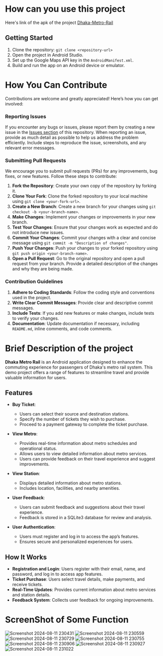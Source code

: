 # How can you use this project
Here's link of the apk of the project [Dhaka-Metro-Rail](https://drive.google.com/drive/folders/1oMylquyUkt97BCs0rF2ckfUsx-Fqx6WK?usp=sharing)
## Getting Started

1. Clone the repository: `git clone <repository-url>`
2. Open the project in Android Studio.
3. Set up the Google Maps API key in the `AndroidManifest.xml`.
4. Build and run the app on an Android device or emulator.
   
# How You Can Contribute

Contributions are welcome and greatly appreciated! Here’s how you can get involved:

### Reporting Issues

If you encounter any bugs or issues, please report them by creating a new issue in the [Issues section](link-to-your-issues-page) of this repository. When reporting an issue, provide as much detail as possible to help us address the problem efficiently. Include steps to reproduce the issue, screenshots, and any relevant error messages.

### Submitting Pull Requests

We encourage you to submit pull requests (PRs) for any improvements, bug fixes, or new features. Follow these steps to contribute:

1. **Fork the Repository**: Create your own copy of the repository by forking it.
2. **Clone Your Fork**: Clone the forked repository to your local machine using `git clone <your-fork-url>`.
3. **Create a New Branch**: Create a new branch for your changes using `git checkout -b <your-branch-name>`.
4. **Make Changes**: Implement your changes or improvements in your new branch.
5. **Test Your Changes**: Ensure that your changes work as expected and do not introduce new issues.
6. **Commit Your Changes**: Commit your changes with a clear and concise message using `git commit -m "Description of changes"`.
7. **Push Your Changes**: Push your changes to your forked repository using `git push origin <your-branch-name>`.
8. **Open a Pull Request**: Go to the original repository and open a pull request from your branch. Provide a detailed description of the changes and why they are being made.

### Contribution Guidelines

1. **Adhere to Coding Standards**: Follow the coding style and conventions used in the project.
2. **Write Clear Commit Messages**: Provide clear and descriptive commit messages.
3. **Include Tests**: If you add new features or make changes, include tests to verify your changes.
4. **Documentation**: Update documentation if necessary, including `README.md`, inline comments, and code comments.

# Brief Description of the project
**Dhaka Metro Rail** is an Android application designed to enhance the commuting experience for passengers of Dhaka's metro rail system. This demo project offers a range of features to streamline travel and provide valuable information for users.

## Features

- **Buy Ticket**: 
  - Users can select their source and destination stations.
  - Specify the number of tickets they wish to purchase.
  - Proceed to a payment gateway to complete the ticket purchase.

- **View Metro**:
  - Provides real-time information about metro schedules and operational status.
  - Allows users to view detailed information about metro services.
  - Users can provide feedback on their travel experience and suggest improvements.

- **View Station**:
  - Displays detailed information about metro stations.
  - Includes location, facilities, and nearby amenities.

- **User Feedback**:
  - Users can submit feedback and suggestions about their travel experience.
  - Feedback is stored in a SQLite3 database for review and analysis.

- **User Authentication**:
  - Users must register and log in to access the app’s features.
  - Ensures secure and personalized experiences for users.

## How It Works

- **Registration and Login**: Users register with their email, name, and password, and log in to access app features.
- **Ticket Purchase**: Users select travel details, make payments, and receive tickets.
- **Real-Time Updates**: Provides current information about metro services and station details.
- **Feedback System**: Collects user feedback for ongoing improvements.
# ScreenShot of Some Function
![Screenshot 2024-08-11 230431](https://github.com/user-attachments/assets/74c35915-a16a-4c23-9fc5-d0619791cf99)
![Screenshot 2024-08-11 230559](https://github.com/user-attachments/assets/878d1560-c1f5-4c49-95a2-c2a6afde5a34)
![Screenshot 2024-08-11 230729](https://github.com/user-attachments/assets/42783f8a-87cf-4e23-a1c9-d351755c9f90)
![Screenshot 2024-08-11 230755](https://github.com/user-attachments/assets/9ff96688-3f05-4e81-b650-a82a3598b91f)
![Screenshot 2024-08-11 230906](https://github.com/user-attachments/assets/1e6ae97a-5969-47dd-95dc-5472c38ec3aa)
![Screenshot 2024-08-11 230927](https://github.com/user-attachments/assets/d140c8bd-94e5-49dc-8c19-eb70f82b5bce)
![Screenshot 2024-08-11 231022](https://github.com/user-attachments/assets/64381127-ac7c-45ac-8a2d-4b18e1315416)
